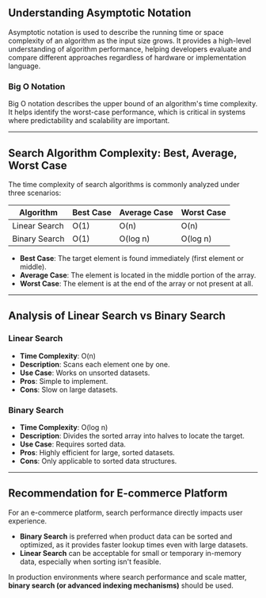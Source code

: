 ## Understanding Asymptotic Notation

Asymptotic notation is used to describe the running time or space complexity of an algorithm as the input size grows. It provides a high-level understanding of algorithm performance, helping developers evaluate and compare different approaches regardless of hardware or implementation language.

### Big O Notation

Big O notation describes the upper bound of an algorithm's time complexity. It helps identify the worst-case performance, which is critical in systems where predictability and scalability are important.

---

## Search Algorithm Complexity: Best, Average, Worst Case

The time complexity of search algorithms is commonly analyzed under three scenarios:

| Algorithm       | Best Case | Average Case | Worst Case |
|-----------------|-----------|--------------|------------|
| Linear Search    | O(1)      | O(n)         | O(n)       |
| Binary Search    | O(1)      | O(log n)     | O(log n)   |

- **Best Case**: The target element is found immediately (first element or middle).
- **Average Case**: The element is located in the middle portion of the array.
- **Worst Case**: The element is at the end of the array or not present at all.

---

## Analysis of Linear Search vs Binary Search

### Linear Search

- **Time Complexity**: O(n)
- **Description**: Scans each element one by one.
- **Use Case**: Works on unsorted datasets.
- **Pros**: Simple to implement.
- **Cons**: Slow on large datasets.

### Binary Search

- **Time Complexity**: O(log n)
- **Description**: Divides the sorted array into halves to locate the target.
- **Use Case**: Requires sorted data.
- **Pros**: Highly efficient for large, sorted datasets.
- **Cons**: Only applicable to sorted data structures.

---

## Recommendation for E-commerce Platform

For an e-commerce platform, search performance directly impacts user experience. 

- **Binary Search** is preferred when product data can be sorted and optimized, as it provides faster lookup times even with large datasets.
- **Linear Search** can be acceptable for small or temporary in-memory data, especially when sorting isn't feasible.

In production environments where search performance and scale matter, **binary search (or advanced indexing mechanisms)** should be used.
